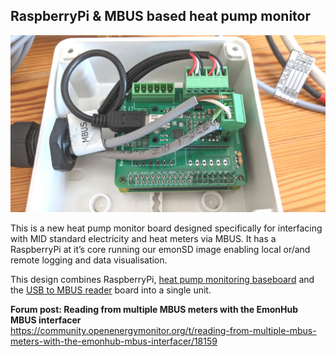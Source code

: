 ## RaspberryPi & MBUS based heat pump monitor

![images/heatpump_monitor_connected.jpg](images/heatpump_monitor_connected.jpg)

This is a new heat pump monitor board designed specifically for interfacing with MID standard electricity and heat meters via MBUS. It has a RaspberryPi at it’s core running our emonSD image enabling local or/and remote logging and data visualisation.

This design combines RaspberryPi, [heat pump monitoring baseboard](baseboard) and the [USB to MBUS reader](../USB_MBUS_Reader) board into a single unit.

**Forum post: Reading from multiple MBUS meters with the EmonHub MBUS interfacer**<br>
https://community.openenergymonitor.org/t/reading-from-multiple-mbus-meters-with-the-emonhub-mbus-interfacer/18159
